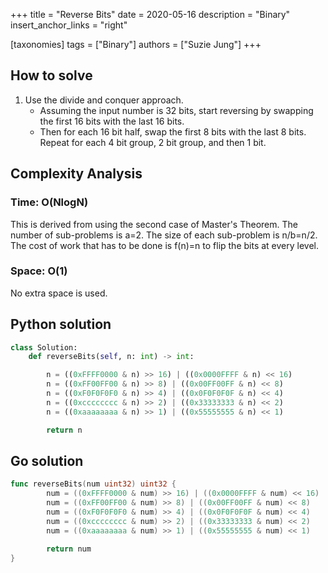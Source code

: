 +++
title = "Reverse Bits"
date = 2020-05-16
description = "Binary"
insert_anchor_links = "right"

[taxonomies]
tags = ["Binary"]
authors = ["Suzie Jung"]
+++

## How to solve

1. Use the divide and conquer approach.
    * Assuming the input number is 32 bits, start reversing by swapping the first 16 bits with the last 16 bits.
    * Then for each 16 bit half, swap the first 8 bits with the last 8 bits. Repeat for each 4 bit group, 2 bit group, and then 1 bit.

## Complexity Analysis

### Time: O(NlogN)

This is derived from using the second case of Master's Theorem.
The number of sub-problems is a=2. The size of each sub-problem is n/b=n/2. The cost of work that has to be done is f(n)=n to flip the bits at every level.

### Space: O(1)

No extra space is used.

## Python solution

```python
class Solution:
    def reverseBits(self, n: int) -> int:

        n = ((0xFFFF0000 & n) >> 16) | ((0x0000FFFF & n) << 16)
        n = ((0xFF00FF00 & n) >> 8) | ((0x00FF00FF & n) << 8)
        n = ((0xF0F0F0F0 & n) >> 4) | ((0x0F0F0F0F & n) << 4)
        n = ((0xcccccccc & n) >> 2) | ((0x33333333 & n) << 2)
        n = ((0xaaaaaaaa & n) >> 1) | ((0x55555555 & n) << 1)

        return n
```

## Go solution

```go
func reverseBits(num uint32) uint32 {
        num = ((0xFFFF0000 & num) >> 16) | ((0x0000FFFF & num) << 16)
        num = ((0xFF00FF00 & num) >> 8) | ((0x00FF00FF & num) << 8)
        num = ((0xF0F0F0F0 & num) >> 4) | ((0x0F0F0F0F & num) << 4)
        num = ((0xcccccccc & num) >> 2) | ((0x33333333 & num) << 2)
        num = ((0xaaaaaaaa & num) >> 1) | ((0x55555555 & num) << 1)

        return num
}
```
